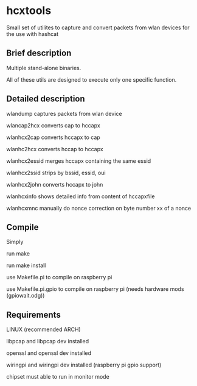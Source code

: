 hcxtools
==============

Small set of utilites to capture and convert packets from wlan devices
for the use with hashcat

Brief description
--------------

Multiple stand-alone binaries.

All of these utils are designed to execute only one specific function.


Detailed description
--------------

wlandump      captures packets from wlan device

wlancap2hcx   converts cap to hccapx

wlanhcx2cap   converts hccapx to cap

wlanhc2hcx    converts hccap to hccapx

wlanhcx2essid merges hccapx containing the same essid

wlanhcx2ssid  strips by bssid, essid, oui

wlanhcx2john  converts hccapx to john

wlanhcxinfo   shows detailed info from content of hccapxfile

wlanhcxmnc    manually do nonce correction on byte number xx of a nonce 


Compile
--------------

Simply

run make

run make install

use Makefile.pi to compile on raspberry pi

use Makefile.pi.gpio to compile on raspberry pi (needs hardware mods (gpiowait.odg))


Requirements
--------------

LINUX (‎recommended ARCH)

libpcap and libpcap dev installed

openssl and openssl dev installed

wiringpi and wiringpi dev installed (raspberry pi gpio support)

chipset must able to run in monitor mode

